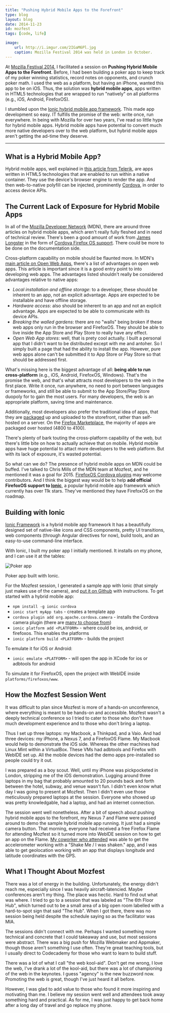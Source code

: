 ```yaml
---
title: "Pushing Hybrid Mobile Apps to the Forefront"
type: blog
layout: blog
date: 2014-11-23
id: mozfest
tags: [code, life]

image:
    url: http://i.imgur.com/2IGaM6Pl.jpg
    caption: Mozilla Festival 2014 was held in London in October.
---
```


At [Mozilla Festival 2014](http://2014.mozillafestival.org), I facilitated a
session on **Pushing Hybrid Mobile Apps to the Forefront**. Before,
I had been building a poker app to keep track of my poker winning statistics,
record notes on opponents, and crunch poker math. I used the web as a platform,
but having an iPhone, wanted this app to be on iOS. Thus, the solution was
**hybrid mobile apps**, apps written in HTML5 technologies that are wrapped to
run "natively" on all platforms (e.g., iOS, Android, FirefoxOS).

I stumbled upon the [Ionic hybrid mobile app
framework](http://ionicframework.com/). This made app development
so easy. IT fulfills the promise of the web: write once, run everywhere. In
being with Mozilla for over two years, I've read so little hype for hybrid
mobile apps. Hybrid mobile apps have potential to convert much more native
developers over to the web platform, but hybrid mobile apps aren't getting the
ad-time they deserve.

---

## What is a Hybrid Mobile App?

Hybrid mobile apps, well explained in
[this article from
Telerik](http://blogs.telerik.com/appbuilder/posts/12-06-14/what-is-a-hybrid-mobile-app-),
are apps written in HTML5 technologies that are enabled to run within a native
container. They use the device's browser engine to render the app. And then
web-to-native polyfill can be injected, prominently
[Cordova](http://cordova.apache.org/), in order to access device APIs.

## The Current Lack of Exposure for Hybrid Mobile Apps

In all of the [Mozilla
Developer Network](https://developer.mozilla.org) (MDN), there are around three
articles on hybrid mobile apps, which aren't really fully fleshed and in need
of technical review. There's been a good amount of work from [James
Longster](http://jlongster.com) in the form of [Cordova Firefox OS
support](http://http://mozilla-cordova.github.io/). There could be more to be
done on the documentation side.

Cross-platform capability on mobile should be flaunted more. In MDN's
[main article on Open Web Apps](https://developer.mozilla.org/Apps/Quickstart/Build/Intro_to_open_web_apps),
there's a list of advantages on open web apps. This article is important since
it is a good entry point to into developing web apps. The advantages listed
shouldn't really be considered advantages relative to native apps:

- *Local installation and offline storage*: to a developer, these should be
inherent to an app, not an explicit advantage. Apps are expected to be
installable and have offline storage.
- *Hardware access*: also should be inherent to an app and not an explicit
advantage. Apps are expected to be able to communicate with its device APIs.
- *Breaking the walled gardens*: there are no "walls" being broken if these
web apps only run in the browser and FirefoxOS. They should be able to live
inside the App Store and Play Store to really have any effect.
- *Open Web App stores*: well, that is prety cool actually. I built a personal
app that I didn't want to be distributed except with me and antoher. So I
simply built a page that had the ability to install the app. However, pure web
apps alone can't be submitted it to App Store or Play Store so that should
be addressed first.

What's missing here is the biggest advantage of all: **being able to run
cross-platform** (e.g., iOS, Android, FirefoxOS, Windows). That's the promise
the web, and that's what attracts most developers to the web in the first
place. Write it once, run anywhere, no need to port between languages or
frameworks, and still be able to submit to the App Store/Play Store duopoly for
to gain the most users. For many developers, the web is an appropriate
platform, saving time and maintenance.

Additionally, most developers also prefer the traditional idea of apps, that they are
[packaged](https://developer.mozilla.org/Marketplace/Options/Packaged_apps) up
and uploaded to the storefront, rather than self-hosted on a server.  On the
[Firefox Marketplace](https://marketplace.firefox.com), the majority of apps
are packaged over hosted (4800 to 4100).

There's plenty of bark touting the cross-platform capability of the web, but
there's little bite on how to actually achieve that on mobile. Hybrid mobile
apps have huge potential to attact more developers to the web platform. But
with its lack of exposure, it's wasted potential.

So what can we do? The presence of hybrid mobile apps on MDN could be buffed.
I've talked to Chris Mills of the MDN team at Mozfest, and he mentioned it was
a goal for 2015. [FirefoxOS Cordova plugins](http://mozilla-cordova.github.io/)
may welcome contributors. And I think the biggest way would be to help **add
official FirefoxOS support to [Ionic](https://github.com/driftyco/ionic)**, a
popular hybrid mobile app framework which currently has over 11k stars. They've
mentioned they have FirefoxOS on the roadmap.

## Building with Ionic

[Ionic Framework](http://ionicframework.com/) is a hybrid mobile app framework
It has a beautifully designed set of native-like icons and CSS components,
pretty UI transitions, web components (through Angular directives for now),
build tools, and an easy-to-use command-line interface.

With Ionic, I built my poker app I initially mentioned. It installs on my
phone, and I can use it at the tables:

![Poker app](http://i.imgur.com/IoI7nyol.png)
<div class="page-caption"><span>
  Poker app built with Ionic.
</span></div>

For the Mozfest session, I generated a sample app with Ionic (that simply just
makes use of the camera), and [put it on
Github](https://github.com/ngokevin/mozfest2014/tree/master/mozfestApp) with
instructions. To get started with a hybrid mobile app:

- ```npm install -g ionic cordova```
- ```ionic start myApp tabs``` - creates a template app
- ```cordova plugin add org.apache.cordova.camera``` - installs the Cordova
  camera plugin (there are [many to choose from](http://plugins.cordova.io/))
- ```ionic platform add <PLATFORM>``` - where <PLATFORM> could be ios, android,
  or firefoxos. This enables the platforms
- ```ionic platform build <PLATFORM>``` - builds the project

To emulate it for iOS or Android:

- ```ionic emulate <PLATFORM>``` - will open the app in XCode for ios or
  adbtools for android

To simulate it for FirefoxOS, open the project with WebIDE inside
```platforms/firefoxos/www```.

## How the Mozfest Session Went

It was difficult to plan since Mozfest is more of a hands-on unconference,
where everything is meant to be hands-on and accessible. Mozfest wasn't a
deeply technical conference so I tried to cater to those who don't have much
development experience and to those who don't bring a laptop.

Thus I set up three laptops: my Macbook, a Thinkpad, and a Vaio. And had
three devices: my iPhone, a Nexus 7, and a FirefoxOS Flame. My Macbook would
help to demonstrate the iOS side. Whereas the other machines had Linux Mint
within a VirtualBox. These VMs had adbtools and Firefox with WebIDE set up.
All the mobile devices had the demo apps pre-installed so people could try it
out.

I was prepared as a boy scout. Well, until my iPhone was pickpocketed in
London, stripping me of the iOS demonstration. Lugging around three laptops
in my bag that probably amounted to 20 pounds back and forth between the hotel,
subway, and venue wasn't fun. I didn't even know what day I was going to
present at Mozfest. Then I didn't even use those meticulously prepared laptops
at the session. Everyone who showed up was pretty knowledgable, had a
laptop, and had an internet connection.

The session went well nonetheless. After a bit of speech about
pushing hybrid mobile apps to the forefront, my Nexus 7 and Flame were passed
around to demo the sample hybrid mobile app running. It just had a simple
camera button. That morning, everyone had received a free Firefox Flame for
attending Mozfest so it turned more into WebIDE session on how to get an app on
the Flame. [My coworker who attended](http://muffinresearch.co.uk/) was
able to get the accelerometer working with a "Shake Me / I was shaken." app,
and I was able to get geolocation working with an app that displays longitude
and latitude coordinates with the GPS.

## What I Thought About Mozfest

There was a lot of energy in the building. Unfortunately, the energy didn't
reach me, especially since I was heavily aircraft-latencied. Maybe conferences
aren't my thing. The place was hectic. Hard to find out what was where. I tried
to go to a session that was labeled as "The 6th Floor Hub", which turned out to
be a small area of a big open room labelled with a hard-to-spot sign that said
"The Hub". When I got there, there was no session being held despite the
schedule saying so as the facilitator was MIA.

The sessions didn't connect with me. Perhaps I wanted something more technical
and concrete that I could takeaway and use, but most sessions were abstract.
There was a big push for Mozilla Webmaker and Appmaker, though those aren't
something I use often. They're great teaching tools, but I usually direct to
Codecademy for those who want to learn to build stuff.

There was a lot of what I call "the web kool-aid". Don't get me wrong, I love
the web, I've drank a lot of the kool-aid, but there was a lot of championing
of the web in the keynotes. I guess "agency" is the new buzzword now. Promoting
the web is great, though I've just heard it all before.

However, I was glad to add value to those who found it more inspiring and
motivating than me. I believe my session went well and attendees took away
something hard and practical. As for me, I was just happy to get back home
after a long day of travel and go replace my phone.
